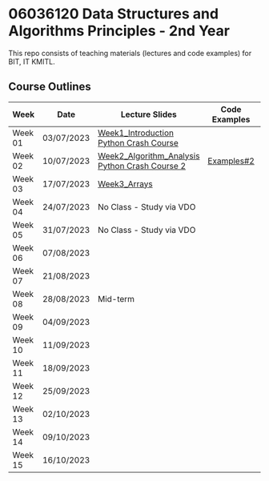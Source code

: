 # 06036120 Data Structures and Algorithms Principles - 2nd Year

This repo consists of teaching materials (lectures and code examples) for BIT, IT KMITL.

## Course Outlines
|Week| Date | Lecture Slides|Code Examples|Individual Assignments|
|---|---|---|---|---|
|Week 01| 03/07/2023 | [Week1_Introduction](https://github.com/noswolf/DSA_BIT/blob/DSAP_23/Week1/DSAP_Week1_student.pdf) <br> [Python Crash Course](https://github.com/noswolf/DSA_BIT/blob/DSAP_23/Week1/DSAP_Python_Crash_Course.pdf)  | | - |
|Week 02| 10/07/2023 | [Week2_Algorithm_Analysis](https://github.com/noswolf/DSA_BIT/blob/DSAP_23/Week2/DSAP_Week2_student.pdf) <br> [Python Crash Course 2](https://github.com/noswolf/DSA_BIT/blob/DSAP_23/Week2/DSAP_Python_Crash_Course2.pdf) | [Examples#2](https://github.com/noswolf/DSA_BIT/blob/DSAP_23/Week2/DSAP_Week2.ipynb) | [Assignment#2](https://github.com/noswolf/DSA_BIT/blob/DSAP_23/Week2/DSAP_Assignment2.pdf) | |
|Week 03| 17/07/2023 | [Week3_Arrays](https://github.com/noswolf/DSA_BIT/blob/DSAP_23/Week3/DSAP_Week3_student.pdf) | | [Assignment#3](https://github.com/noswolf/DSA_BIT/blob/DSAP_23/Week3/DSAP_Assignment03.pdf) | 
|Week 04| 24/07/2023 | No Class - Study via VDO| |  | 
|Week 05| 31/07/2023 | No Class - Study via VDO| |  | 
|Week 06| 07/08/2023 | | |  | 
|Week 07| 21/08/2023 | | |  | 
|Week 08| 28/08/2023 | Mid-term | 
|Week 09| 04/09/2023 | | |  | 
|Week 10| 11/09/2023 | | |  | 
|Week 11| 18/09/2023 | | |  | 
|Week 12| 25/09/2023 | |  |  | 
|Week 13| 02/10/2023 | | |  | 
|Week 14| 09/10/2023 | | |  | 
|Week 15| 16/10/2023 | | |  | 
